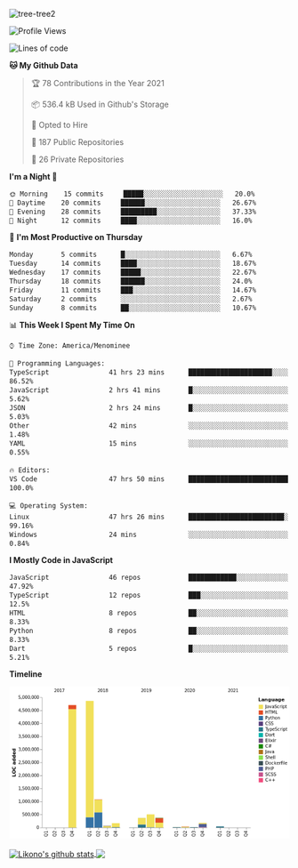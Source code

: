 ![tree-tree2](https://user-images.githubusercontent.com/15727947/99866266-688a6380-2b75-11eb-958b-273006b198d8.jpg)


<!--START_SECTION:waka-->
![Profile Views](http://img.shields.io/badge/Profile%20Views-3-blue)

![Lines of code](https://img.shields.io/badge/From%20Hello%20World%20I%27ve%20Written-12.4%20million%20lines%20of%20code-blue)

**🐱 My Github Data** 

> 🏆 78 Contributions in the Year 2021
 > 
> 📦 536.4 kB Used in Github's Storage 
 > 
> 💼 Opted to Hire
 > 
> 📜 187 Public Repositories 
 > 
> 🔑 26 Private Repositories  
 > 
**I'm a Night 🦉** 

```text
🌞 Morning    15 commits     █████░░░░░░░░░░░░░░░░░░░░   20.0% 
🌆 Daytime    20 commits     ██████░░░░░░░░░░░░░░░░░░░   26.67% 
🌃 Evening    28 commits     █████████░░░░░░░░░░░░░░░░   37.33% 
🌙 Night      12 commits     ████░░░░░░░░░░░░░░░░░░░░░   16.0%

```
📅 **I'm Most Productive on Thursday** 

```text
Monday       5 commits      █░░░░░░░░░░░░░░░░░░░░░░░░   6.67% 
Tuesday      14 commits     ████░░░░░░░░░░░░░░░░░░░░░   18.67% 
Wednesday    17 commits     █████░░░░░░░░░░░░░░░░░░░░   22.67% 
Thursday     18 commits     ██████░░░░░░░░░░░░░░░░░░░   24.0% 
Friday       11 commits     ███░░░░░░░░░░░░░░░░░░░░░░   14.67% 
Saturday     2 commits      ░░░░░░░░░░░░░░░░░░░░░░░░░   2.67% 
Sunday       8 commits      ██░░░░░░░░░░░░░░░░░░░░░░░   10.67%

```


📊 **This Week I Spent My Time On** 

```text
⌚︎ Time Zone: America/Menominee

💬 Programming Languages: 
TypeScript               41 hrs 23 mins      █████████████████████░░░░   86.52% 
JavaScript               2 hrs 41 mins       █░░░░░░░░░░░░░░░░░░░░░░░░   5.62% 
JSON                     2 hrs 24 mins       █░░░░░░░░░░░░░░░░░░░░░░░░   5.03% 
Other                    42 mins             ░░░░░░░░░░░░░░░░░░░░░░░░░   1.48% 
YAML                     15 mins             ░░░░░░░░░░░░░░░░░░░░░░░░░   0.55%

🔥 Editors: 
VS Code                  47 hrs 50 mins      █████████████████████████   100.0%

💻 Operating System: 
Linux                    47 hrs 26 mins      ████████████████████████░   99.16% 
Windows                  24 mins             ░░░░░░░░░░░░░░░░░░░░░░░░░   0.84%

```

**I Mostly Code in JavaScript** 

```text
JavaScript               46 repos            ████████████░░░░░░░░░░░░░   47.92% 
TypeScript               12 repos            ███░░░░░░░░░░░░░░░░░░░░░░   12.5% 
HTML                     8 repos             ██░░░░░░░░░░░░░░░░░░░░░░░   8.33% 
Python                   8 repos             ██░░░░░░░░░░░░░░░░░░░░░░░   8.33% 
Dart                     5 repos             █░░░░░░░░░░░░░░░░░░░░░░░░   5.21%

```


**Timeline**

![Chart not found](https://raw.githubusercontent.com/ianlikono/ianlikono/main/charts/bar_graph.png) 


<!--END_SECTION:waka-->


<a href="https://github.com/ianlikono">
  <img align="center" src="https://github-readme-stats.anuraghazra1.vercel.app/api?username=ianlikono&show_icons=true&include_all_commits=true&theme=material-palenight" alt="Likono's github stats" />
</a>
<a href="https://github.com/ianlikono">
  <img align="center" src="https://github-readme-stats.anuraghazra1.vercel.app/api/top-langs/?username=ianlikono&layout=compact&theme=material-palenight" />
</a>

